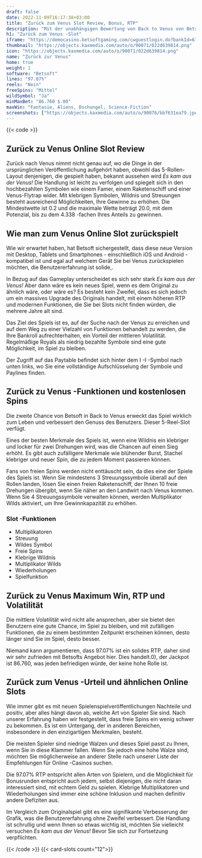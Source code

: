 ```yaml
---
draft: false
date: 2022-11-09T16:17:38+03:00
title: "Zurück zum Venus Slot Review, Bonus, RTP"
description: "Mit der unabhängigen Bewertung von Back to Venus von Betsoft können Sie hier kostenlos oder echtes Geld spielen und hier einen Bonus erhalten!"
h1: "Zurück zum Venus -Slot"
iframe: "https://democasino.betsoftgaming.com/cwguestlogin.do?bankId=675&CDN=AUTO&gameId=817"
thumbnail: "https://objects.kaxmedia.com/auto/o/90071/022d639814.png"
icon: "https://objects.kaxmedia.com/auto/o/90071/022d639814.png"
name: "Zurück zur Venus"
home: true
weight: 1
software: "Betsoft"
lines: "97.07%"
reels: "Nein"
freeSpins: "Mittel"
wildSymbol: "Ja"
minMaxBet: "86.760 $.00"
maxWin: "Fantasie, Aliens, Dschungel, Science-Fiction"
screenshots: ["https://objects.kaxmedia.com/auto/o/90076/bbf631ea79.jpeg"]
---
```


{{< code >}}<h2>Zurück zu Venus Online Slot Review</h2><p>Zurück nach Venus nimmt nicht genau auf, wo die Dinge in der ursprünglichen Veröffentlichung aufgehört haben, obwohl das 5-Rollen-Layout denjenigen, die gespielt haben, bekannt aussehen wird <em>Es kam aus der Venus!</em> Die Handlung ist leicht zu verfolgen und spiegelt sich in den hochbezahlten Symbolen wie einem Famer, einem Raketenschiff und einer Venus-Flytrap wider. Mit klebrigen Symbolen, Wildnis und Streuungen besteht ausreichend Möglichkeiten, Ihre Gewinne zu erhöhen. Die Mindestwette ist 0.2 und die maximale Wette beträgt 20.0, mit dem Potenzial, bis zu dem 4.338 -fachen Ihres Anteils zu gewinnen.</p><h2>Wie man zum Venus Online Slot zurückspielt</h2><p>Wie wir erwartet haben, hat Betsoft sichergestellt, dass diese neue Version mit Desktop, Tablets und Smartphones - einschließlich iOS und Android - kompatibel ist und egal auf welchem Gerät Sie bei Venus zurückspielen möchten, die Benutzererfahrung ist solide,.</p><p>In Bezug auf das Gameplay unterscheidet es sich sehr stark <em>Es kam aus der Venus!</em> Aber dann wäre es kein neues Spiel, wenn es dem Original zu ähnlich wäre, oder wäre es? Es besteht kein Zweifel, dass es sich jedoch um ein massives Upgrade des Originals handelt, mit einem höheren RTP und modernen Funktionen, die Sie bei Slots nicht finden würden, die mehrere Jahre alt sind.</p><p>Das Ziel des Spiels ist es, auf der Suche nach der Venus zu erreichen und auf dem Weg zu einer Vielzahl von Funktionen behandelt zu werden, die Ihre Bankroll aufrechterhalten, ein Vorteil der mittleren Volatilität. Regelmäßige Royals als niedrig bezahlte Symbole sind eine gute Möglichkeit, im Spiel zu bleiben.</p><p>Der Zugriff auf das Paytable befindet sich hinter dem I -I -Symbol nach unten links, wo Sie eine vollständige Aufschlüsselung der Symbole und Paylines finden.</p><h2>Zurück zu Venus -Funktionen und kostenlosen Spins</h2><p>Die zweite Chance von Betsoft in Back to Venus erweckt das Spiel wirklich zum Leben und verbessert den Genuss des Benutzers. Dieser 5-Reel-Slot verfügt.</p><p>Eines der besten Merkmale des Spiels ist, wenn eine Wildnis ein klebriger und locker für zwei Drehungen wird, was die Chancen auf einen Sieg erhöht. Es gibt auch zufälligere Merkmale wie blühender Burst, Stachel klebriger und neuer Spin, die zu jedem Moment passieren können.</p><p>Fans von freien Spins werden nicht enttäuscht sein, da dies eine der Spiele des Spiels ist. Wenn Sie mindestens 3 Streuungssymbole überall auf den Rollen landen, lösen Sie einen freien Raketenschiff, der Ihnen 10 freie Drehungen übergibt, wenn Sie näher an den Landwirt nach Venus kommen. Wenn Sie 4 Streuungssymbole verwalten können, werden Multiplikator Wilds aktiviert, um Ihre Gewinnkapazität zu erhöhen.</p><h3>
Slot -Funktionen</h3><ul>
<li></span>
Multiplikatoren</li>
<li></span>
Streuung</li>
<li></span>
Wildes Symbol</li>
<li></span>
Freie Spins</li>
<li></span>
Klebrige Wildnis</li>
<li></span>
Multiplikator Wilds</li>
<li></span>
Wiederholungen</li>
<li></span>
Spielfunktion</li></ul><h2>Zurück zu Venus Maximum Win, RTP und Volatilität</h2><p>Die mittlere Volatilität wird nicht alle ansprechen, aber sie bietet den Benutzern eine gute Chance, im Spiel zu bleiben, und mit zufälligen Funktionen, die zu einem bestimmten Zeitpunkt erscheinen können, desto länger sind Sie im Spiel, desto besser.</p><p>Niemand kann argumentieren, dass 97.07% ist ein solides RTP, daher sind wir sehr zufrieden mit Betsofts Angebot hier. Dies handelt.0), der Jackpot ist 86.760, was jeden befriedigen würde, der keine hohe Rolle ist.</p><h2>Zurück zum Venus -Urteil und ähnlichen Online Slots</h2><p>Wie immer gibt es mit neuen Spielenspielveröffentlichungen Nachteile und positiv, aber alles hängt davon ab, welche Art von Spieler Sie sind. Nach unserer Erfahrung haben wir festgestellt, dass freie Spins ein wenig schwer zu bekommen. Es ist ein Untergang, der in anderen Bereichen, insbesondere in den einzigartigen Merkmalen, besteht.</p><p>Die meisten Spieler sind niedrige Walzen und dieses Spiel passt zu Ihnen, wenn Sie in diese Klammer fallen. Wenn Sie jedoch eine hohe Walze sind, möchten Sie möglicherweise an anderer Stelle nach unserer Liste der Empfehlungen für Online -Casinos suchen.</p><p>Die 97.07% RTP entspricht allen Arten von Spielern, und die Möglichkeit für Bonusrunden entspricht auch jedem, selbst diejenigen, die nicht daran interessiert sind, mit echtem Geld zu spielen. Klebrige Multiplikatoren und Wiederholungen sind immer eine schöne Inklusion und machen definitiv andere Defiziten aus.</p><p>Im Vergleich zum Originalspiel gibt es eine signifikante Verbesserung der Grafik, was die Benutzererfahrung ohne Zweifel verbessert. Die Handlung ist schrullig und wenn Ihnen so etwas wichtig ist, möchten Sie vielleicht versuchen <em>Es kam aus der Venus!</em> Bevor Sie sich zur Fortsetzung verpflichten.</p>{{< /code >}}
{{< card-slots count="12">}}